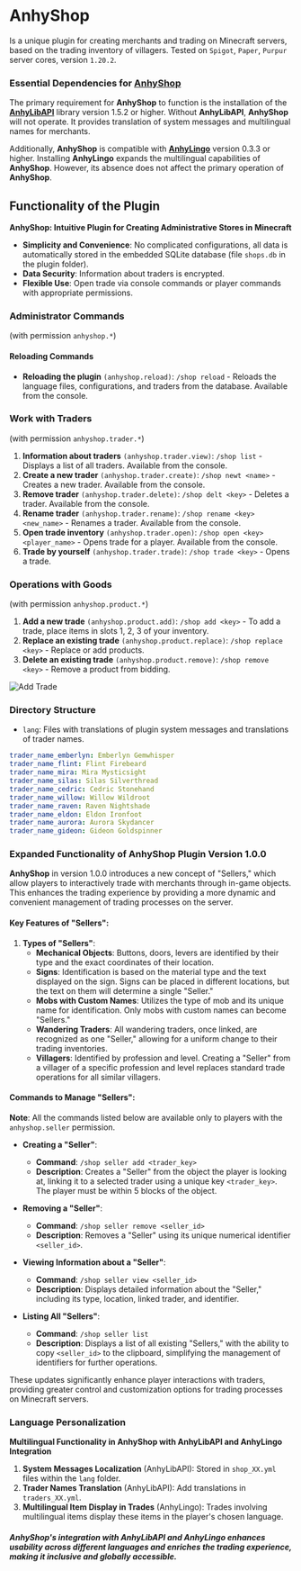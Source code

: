 # AnhyShop
Is a unique plugin for creating merchants and trading on Minecraft servers, based on the trading inventory of villagers. Tested on `Spigot`, `Paper`, `Purpur` server cores, version `1.20.2`.

### Essential Dependencies for [**AnhyShop**](https://dev.anh.ink/anhyshop/)
The primary requirement for **AnhyShop** to function is the installation of the [**AnhyLibAPI**](https://dev.anh.ink/anhylibapi/) library version 1.5.2 or higher. Without **AnhyLibAPI**, **AnhyShop** will not operate. It provides translation of system messages and multilingual names for merchants.

Additionally, **AnhyShop** is compatible with [**AnhyLingo**](https://dev.anh.ink/anhylingo/) version 0.3.3 or higher. Installing **AnhyLingo** expands the multilingual capabilities of **AnhyShop**. However, its absence does not affect the primary operation of **AnhyShop**.

## Functionality of the Plugin
**AnhyShop: Intuitive Plugin for Creating Administrative Stores in Minecraft**

- **Simplicity and Convenience**: No complicated configurations, all data is automatically stored in the embedded SQLite database (file `shops.db` in the plugin folder).
- **Data Security**: Information about traders is encrypted.
- **Flexible Use**: Open trade via console commands or player commands with appropriate permissions.

### Administrator Commands
(with permission `anhyshop.*`)

#### Reloading Commands
- **Reloading the plugin** `(anhyshop.reload)`: `/shop reload` - Reloads the language files, configurations, and traders from the database. Available from the console.

### Work with Traders
(with permission `anhyshop.trader.*`)

1. **Information about traders** `(anhyshop.trader.view)`: `/shop list` - Displays a list of all traders. Available from the console.
2. **Create a new trader** `(anhyshop.trader.create)`: `/shop newt <name>` - Creates a new trader. Available from the console.
3. **Remove trader** `(anhyshop.trader.delete)`: `/shop delt <key>` - Deletes a trader. Available from the console.
4. **Rename trader** `(anhyshop.trader.rename)`: `/shop rename <key> <new_name>` - Renames a trader. Available from the console.
5. **Open trade inventory** `(anhyshop.trader.open)`: `/shop open <key> <player_name>` - Opens trade for a player. Available from the console.
6. **Trade by yourself** `(anhyshop.trader.trade)`: `/shop trade <key>` - Opens a trade.

### Operations with Goods
(with permission `anhyshop.product.*`)

1. **Add a new trade** `(anhyshop.product.add)`: `/shop add <key>` - To add a trade, place items in slots 1, 2, 3 of your inventory.
2. **Replace an existing trade** `(anhyshop.product.replace)`: `/shop replace <key>` - Replace or add products.
3. **Delete an existing trade** `(anhyshop.product.remove)`: `/shop remove <key>` - Remove a product from bidding.

![Add Trade](https://dev.anh.ink/images/addtrade.png "Work with traders")

### Directory Structure
- `lang`: Files with translations of plugin system messages and translations of trader names.
```yaml
trader_name_emberlyn: Emberlyn Gemwhisper
trader_name_flint: Flint Firebeard
trader_name_mira: Mira Mysticsight
trader_name_silas: Silas Silverthread
trader_name_cedric: Cedric Stonehand
trader_name_willow: Willow Wildroot
trader_name_raven: Raven Nightshade
trader_name_eldon: Eldon Ironfoot
trader_name_aurora: Aurora Skydancer
trader_name_gideon: Gideon Goldspinner
```
### Expanded Functionality of AnhyShop Plugin Version 1.0.0

**AnhyShop** in version 1.0.0 introduces a new concept of "Sellers," which allow players to interactively trade with merchants through in-game objects. This enhances the trading experience by providing a more dynamic and convenient management of trading processes on the server.

#### Key Features of "Sellers":

1. **Types of "Sellers"**:
   - **Mechanical Objects**: Buttons, doors, levers are identified by their type and the exact coordinates of their location.
   - **Signs**: Identification is based on the material type and the text displayed on the sign. Signs can be placed in different locations, but the text on them will determine a single "Seller."
   - **Mobs with Custom Names**: Utilizes the type of mob and its unique name for identification. Only mobs with custom names can become "Sellers."
   - **Wandering Traders**: All wandering traders, once linked, are recognized as one "Seller," allowing for a uniform change to their trading inventories.
   - **Villagers**: Identified by profession and level. Creating a "Seller" from a villager of a specific profession and level replaces standard trade operations for all similar villagers.

#### Commands to Manage "Sellers":

**Note**: All the commands listed below are available only to players with the `anhyshop.seller` permission.

- **Creating a "Seller"**:
  - **Command**: `/shop seller add <trader_key>`
  - **Description**: Creates a "Seller" from the object the player is looking at, linking it to a selected trader using a unique key `<trader_key>`. The player must be within 5 blocks of the object.

- **Removing a "Seller"**:
  - **Command**: `/shop seller remove <seller_id>`
  - **Description**: Removes a "Seller" using its unique numerical identifier `<seller_id>`.

- **Viewing Information about a "Seller"**:
  - **Command**: `/shop seller view <seller_id>`
  - **Description**: Displays detailed information about the "Seller," including its type, location, linked trader, and identifier.

- **Listing All "Sellers"**:
  - **Command**: `/shop seller list`
  - **Description**: Displays a list of all existing "Sellers," with the ability to copy `<seller_id>` to the clipboard, simplifying the management of identifiers for further operations.

These updates significantly enhance player interactions with traders, providing greater control and customization options for trading processes on Minecraft servers.

### Language Personalization
**Multilingual Functionality in AnhyShop with AnhyLibAPI and AnhyLingo Integration**

1. **System Messages Localization** (AnhyLibAPI): Stored in `shop_XX.yml` files within the `lang` folder.
2. **Trader Names Translation** (AnhyLibAPI): Add translations in `traders_XX.yml`.
3. **Multilingual Item Display in Trades** (AnhyLingo): Trades involving multilingual items display these items in the player's chosen language.

##### AnhyShop's integration with AnhyLibAPI and AnhyLingo enhances usability across different languages and enriches the trading experience, making it inclusive and globally accessible.

